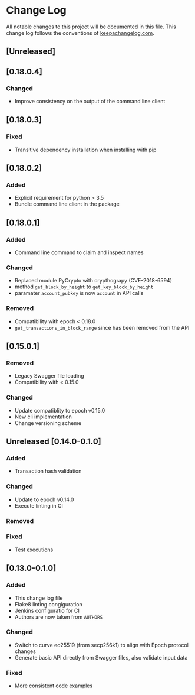 # Change Log
All notable changes to this project will be documented in this file. This change
log follows the conventions of [keepachangelog.com](http://keepachangelog.com/).

## [Unreleased]

## [0.18.0.4]

### Changed
- Improve consistency on the output of the command line client

## [0.18.0.3]

### Fixed
- Transitive dependency installation when installing with pip

## [0.18.0.2]

### Added
- Explicit requirement for python > 3.5
- Bundle command line client in the package


## [0.18.0.1]

### Added
- Command line command to claim and inspect names

### Changed 
- Replaced module PyCrypto with crypthograpy (CVE-2018-6594)
- method `get_block_by_height` to `get_key_block_by_height`
- paramater `account_pubkey` is now `account` in API calls

### Removed
- Compatibility with epoch < 0.18.0
- `get_transactions_in_block_range` since has been removed from the API 


## [0.15.0.1]

### Removed

- Legacy Swagger file loading
- Compatibility with < 0.15.0

### Changed

- Update compatiblity to epoch v0.15.0
- New cli implementation
- Change versioning scheme

## Unreleased [0.14.0-0.1.0]

### Added

- Transaction hash validation

### Changed
- Update to epoch v0.14.0
- Execute linting in CI

### Removed

### Fixed
- Test executions

## [0.13.0-0.1.0]
### Added
- This change log file
- Flake8 linting congiguration
- Jenkins configuratio for CI
- Authors are now taken from `AUTHORS`

### Changed
- Switch to curve ed25519 (from secp256k1) to align with Epoch protocol changes
- Generate basic API directly from Swagger files, also validate input data

### Fixed
- More consistent code examples
